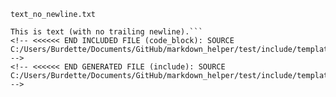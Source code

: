 <!-- >>>>>> BEGIN GENERATED FILE (include): SOURCE C:/Users/Burdette/Documents/GitHub/markdown_helper/test/include/templates/text_no_newline_code_block.md -->
<!-- >>>>>> BEGIN INCLUDED FILE (code_block): SOURCE C:/Users/Burdette/Documents/GitHub/markdown_helper/test/include/templates/../includes/text_no_newline.txt -->
<code>text_no_newline.txt</code>
```
This is text (with no trailing newline).```
<!-- <<<<<< END INCLUDED FILE (code_block): SOURCE C:/Users/Burdette/Documents/GitHub/markdown_helper/test/include/templates/../includes/text_no_newline.txt -->
<!-- <<<<<< END GENERATED FILE (include): SOURCE C:/Users/Burdette/Documents/GitHub/markdown_helper/test/include/templates/text_no_newline_code_block.md -->
